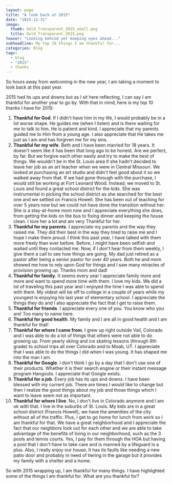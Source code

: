 ```yaml
---
layout: page
title: "A look back at 2015"
date: "2015-12-31"
image:
  thumb: Gold_Transparent_2015_small.png
  title: Gold_Transparent_2015.png
teaser: "Looking behind yet keeping eyes ahead..."
subheadline: My top 10 things I am thankful for...
categories: Blog
tags:
  - blog
  - "2015"
  - thanks
---
```

So hours away from welcoming in the new year, I am taking a moment to look back at this past year.

2015 had its ups and downs but as I sit here reflecting, I can say I am thankful for another year to go by. With that in mind, here is my top 10 thanks I have for 2015:

1. **Thankful for God**. If I didn't have him in my life, I would probably be in a lot worse shape. He guides me (when I listen) and is there waiting for me to talk to him. He is patient and kind. I appreciate that my parents guided me to Him from a young age. I also appreciate that He takes me just as I am and has forgiven me for my sins.
2. **Thankful for my wife**. Beth and I have been married for 18 years. It doesn't seem like it has been that long ago to be honest. Are we perfect, by far. But we forgive each other easily and try to make the best of things. We wouldn't be in the St. Louis area if she hadn't decided to leave her job as an art teacher when we were in Central Missouri. We looked at purchasing an art studio and didn't feel good about it so we walked away from that. If we had gone through with the purchase, I would still be working at Fort Leonard Wood. Instead, we moved to St. Louis and found a great school district for the kids. She was instrumental in picking the school district as she searched for the best one and we settled on Francis Howell. She has been out of teaching for over 5 years now but we could not have done the transition without her. She is a stay-at-home mom now and I appreciate everything she does, from getting the kids on the bus to fixing dinner and keeping the house clean. I love her a lot and am very Thankful for her.
3. **Thankful for my parents**. I appreciate my parents and the way they raised me. They did their best in the way they tried to raise me and I hope I make them proud. I think this past year, I have talked with them more freely than ever before. Before, I might have been selfish and waited until they contacted me. Now, if I don't hear from them weekly, I give them a call to see how things are going. My dad just retired as a pastor after being a senior pastor for over 40 years. Both he and mom showed me how to rely upon God for things and I saw many miracles of provision growing up. Thanks mom and dad!
4. **Thankful for family**. It seems every year I appreciate family more and more and want to spend more time with them. I love my kids. We did a lot of traveling this past year and I enjoyed the time I was able to spend with them. My oldest will be off to college in a couple of years while my youngest is enjoying his last year of elementary school. I appreciate the things they do and I also appreciate the fact that I get to raise them.
5. **Thankful for friends**. I appreciate every one of you. You know who you are! Too many to name here.
6. **Thankful for good health**. My family and I are all in good health and I am thankful for that!
7. **Thankful for where I came from**. I grew up right outside Vail, Colorado and I was able to do a lot of things that others were not able to do growing up. From yearly skiing and ice skating lessons (through 8th grade) to school trips all over Colorado and to Moab, UT. I appreciate that I was able to do the things I did when I was young. It has shaped me into the man I am.
8. **Thankful for Google**. I don't think I go by a day that I don't use one of their products. Whether it is their search engine or their instant message program Hangouts. I appreciate that Google exists.
9. **Thankful for a job**. Every job has its ups and downs. I have been blessed with my current job. There are times I would like to change but then I realize the good things about my job and those things which I want to leave seem not as important.
10. **Thankful for where I live**. No, I don't live in Colorado anymore and I am ok with that. I live in the suburbs of St. Louis. My kids are in a great school district (Francis Howell), we have the amenities of the city without all of the traffic. Plus, I get to go home for lunch from work so I am thankful for that. We have a great neighborhood and I appreciate the fact that our neighbors look out for each other and we are able to take advantage of the benefits of living in our neighborhood, such as the 3 pools and tennis courts. Yes, I pay for them through the HOA but having a pool that I don't have to take care and is manned by a lifeguard is a plus. Also, I really enjoy our house. It has its faults like needing a new patio door and probably in need of tiering in the garage but it provides my family with a shelter and a home.

So with 2015 wrapping up, I am thankful for many things. I have highlighted some of the things I am thankful for. What are you thankful for?
